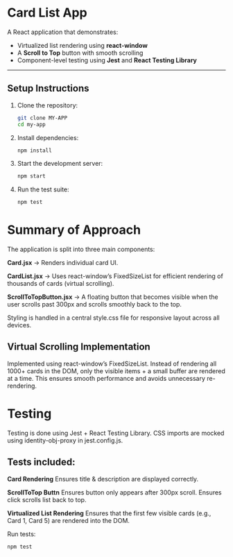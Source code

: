 # Card List App

A React application that demonstrates:
- Virtualized list rendering using **react-window**  
- A **Scroll to Top** button with smooth scrolling  
- Component-level testing using **Jest** and **React Testing Library**

---

## Setup Instructions

1. Clone the repository:
   ```bash
   git clone MY-APP
   cd my-app
2. Install dependencies:
   ```bash
   npm install
3. Start the development server:
   ```bash
   npm start
4. Run the test suite:
   ```bash
   npm test

# Summary of Approach
The application is split into three main components:

**Card.jsx** → Renders individual card UI.

**CardList.jsx** → Uses react-window’s FixedSizeList for efficient rendering of thousands of cards (virtual scrolling).

**ScrollToTopButton.jsx** → A floating button that becomes visible when the user scrolls past 300px and scrolls smoothly back to the top.

Styling is handled in a central style.css file for responsive layout across all devices.

## Virtual Scrolling Implementation
Implemented using react-window’s FixedSizeList.
Instead of rendering all 1000+ cards in the DOM, only the visible items + a small buffer are rendered at a time.
This ensures smooth performance and avoids unnecessary re-rendering.

# Testing
Testing is done using Jest + React Testing Library.
CSS imports are mocked using identity-obj-proxy in jest.config.js.

## Tests included:
**Card Rendering**
Ensures title & description are displayed correctly.

**ScrollToTop Buttn**
Ensures button only appears after 300px scroll.
Ensures click scrolls list back to top.

**Virtualized List Rendering**
Ensures that the first few visible cards (e.g., Card 1, Card 5) are rendered into the DOM.

Run tests:
```bush
npm test
